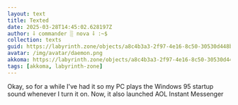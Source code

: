 ```yaml
---
layout: text
title: Texted
date: 2025-03-28T14:45:02.628197Z
author: ⸸ commander ░ nova ⸸ :~$
collection: texts
guid: https://labyrinth.zone/objects/a8c4b3a3-2f97-4e16-8c50-30530d448b60
avatar: /img/avatar/daemon.png
akkoma: https://labyrinth.zone/objects/a8c4b3a3-2f97-4e16-8c50-30530d448b60
tags: [akkoma, labyrinth-zone]
---
```


<p>Okay, so for a while I've had it so my PC plays the Windows 95 startup sound whenever I turn it on. Now, it also launched AOL Instant Messenger</p>